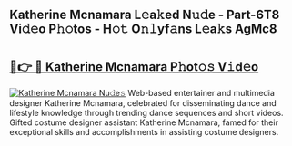 ## Katherine Mcnamara L𝚎a𝚔ed N𝚞𝚍e - Part-6T8 Vi𝚍𝚎o P𝚑𝚘tos - H𝚘𝚝 O𝚗𝚕yf𝚊ns L𝚎a𝚔s AgMc8

# <h2><a href="http://kf53do.oniu.top/?m=Katherine+Mcnamara">🔗👉 🔴 Katherine Mcnamara P𝚑ot𝚘𝚜 V𝚒d𝚎o</a></h2>

[![Katherine Mcnamara Nu𝚍e𝚜](https://i.imgur.com/0qMVB7G.gif)](http://kf53do.oniu.top/?m=Katherine+Mcnamara)
Web-based entertainer and multimedia designer Katherine Mcnamara, celebrated for disseminating dance and lifestyle knowledge through trending dance sequences and short videos. Gifted costume designer assistant Katherine Mcnamara, famed for their exceptional skills and accomplishments in assisting costume designers.  
